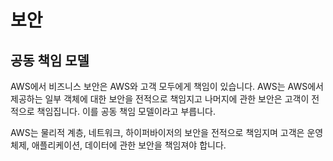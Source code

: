 # 보안

## 공동 책임 모델

AWS에서 비즈니스 보안은 AWS와 고객 모두에게 책임이 있습니다. AWS는 AWS에서 제공하는 일부 객체에 대한 보안을 전적으로 책임지고 나머지에 관한 보안은 고객이 전적으로 책임집니다. 이를 공동 책임 모델이라고 부릅니다.

AWS는 물리적 계층, 네트워크, 하이퍼바이저의 보안을 전적으로 책임지며 고객은 운영 체제, 애플리케이션, 데이터에 관한 보안을 책임져야 합니다.
